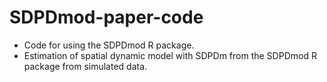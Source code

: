 # SDPDmod-paper-code
- Code for using the SDPDmod R package.
- Estimation of spatial dynamic model with SDPDm from the SDPDmod R package from simulated data.

